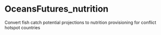 # OceansFutures_nutrition
Convert fish catch potential projections to nutrition provisioning for conflict hotspot countries
